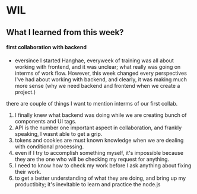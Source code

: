 # WIL

## What I learned from this week?

#### first collaboration with backend

- eversince I started Hanghae, everyweek of training was all about working with frontend, and it was unclear; what really was going on interms of work flow.
  However, this week changed every perspectives I've had about working with backend, and clearly, it was making much more sense (why we need backend and frontend when we create a project.)

there are couple of things I want to mention interms of our first collab.

1. I finally knew what backend was doing while we are creating bunch of components and UI tags.
2. API is the number one important aspect in collaboration, and frankly speaking, I wasnt able to get a grip.
3. tokens and cookies are must known knowledge when we are dealing with conditional processing.
4. even if I try to accomplish something myself, it's impossible because they are the one who will be checking my request for anything.
5. I need to know how to check my work before I ask anything about fixing their work.
6. to get a better understanding of what they are doing, and bring up my productibity; it's inevitable to learn and practice the node.js
